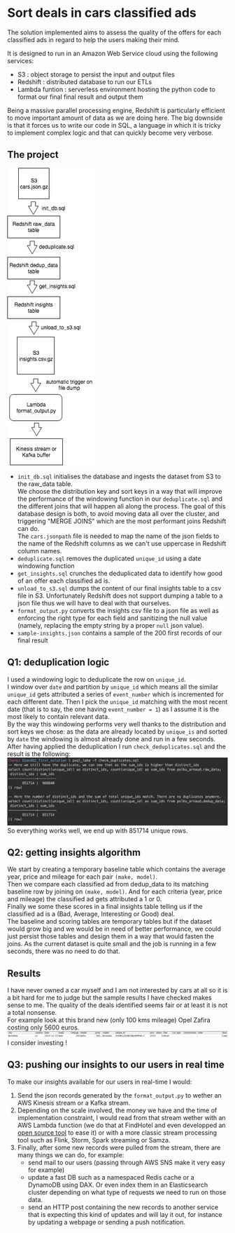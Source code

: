 # Sort deals in cars classified ads

The solution implemented aims to assess the quality of the offers for each classified ads in regard to help the users making their mind.

It is designed to run in an Amazon Web Service cloud using the following services:
* S3 : object storage to persist the input and output files
* Redshift : distributed database to run our ETLs
* Lambda funtion : serverless environment hosting the python code to format our final final result and output them

Being a massive parallel processing engine, Redshift is particularly efficient to move important amount of data as we are doing here. The big downside is that it forces us to write our code in SQL, a language in which it is tricky to implement complex logic and that can quickly become very verbose. 

## The project
![alt text](cars-pipeline.png "Pipeline architecture")
* `init_db.sql` initialises the database and ingests the dataset from S3 to the raw_data table.   
We choose the distribution key and sort keys in a way that will improve the performance of the windowing function in  our `deduplicate.sql` and the different joins that will happen all along the process. The goal of this database design is both, to avoid moving data all over the cluster, and triggering "MERGE JOINS" which are the most performant joins Redshift can do.  
The `cars.jsonpath` file is needed to map the name of the json fields to the name of the Redshift columns as we can't use uppercase in Redshift column names.
* `deduplicate.sql` removes the duplicated `unique_id` using a date windowing function
* `get_insights.sql` crunches the deduplicated data to identify how good of an offer each classified ad is.
* `unload_to_s3.sql` dumps the content of our final insights table to a csv file in S3. Unfortunately Redshift does not support dumping a table to a json file thus we will have to deal with that ourselves.
* `format_output.py` converts the insights csv file to a json file as well as enforcing the right type for each field and sanitizing the null value (namely, replacing the empty string by a proper `null` json value).
* `sample-insights.json` contains a sample of the 200 first records of our final result

## Q1: deduplication logic
I used a windowing logic to deduplicate the row on `unique_id`.  
I window over `date` and partition by `unique_id` which means all the similar `unique_id` gets attributed a series of `event_number` which is incremented for each different date. Then I pick the `unique_id` matching with the most recent date (that is to say, the one having `event_number = 1`) as I assume it is the most likely to contain relevant data.  
By the way this windowing performs very well thanks to the distribution and sort keys we chose: as the data are already located by `unique_is` and sorted by `date` the windowing is almost already done and run in a few seconds.  
After having applied the deduplication I run `check_deduplicates.sql` and the result is the following:  
![alt text](check_duplicates_result.png "Check duplicates")
So everything works well, we end up with 851714 unique rows.

## Q2: getting insights algorithm
We start by creating a temporary baseline table which contains the average year, price and mileage for each pair `(make, model)`.  
Then we compare each classified ad from dedup_data to its matching baseline row by joining on `(make, model)`. And for each criteria (year, price and mileage) the classified ad gets attributed a 1 or 0.  
Finally we some these scores in a final insights table telling us if the classified ad is a (Bad, Average, Interesting or Good) deal.  
The baseline and scoring tables are temporary tables but if the dataset would grow big and we would be in need of better performance, we could just persist those tables and design them in a way that would fasten the joins. As the current dataset is quite small and the job is running in a few seconds, there was no need to do that.


## Results
I have never owned a car myself and I am not interested by cars at all so it is a bit hard for me to judge but the sample results I have checked makes sense to me. The quality of the deals identified seems fair or at least it is not a total nonsense.  
For example look at this brand new (only 100 kms mileage) Opel Zafira costing only 5600 euros.  
![alt text](zafira-good-deal.png "GOODE DEAL SPOTTED!")
I consider investing !

## Q3: pushing our insights to our users in real time
To make our insights available for our users in real-time I would:
1. Send the json records generated by the `format_output.py` to wether an AWS Kinesis stream or a Kafka stream.
2. Depending on the scale involved, the money we have and the time of implementation constraint, I would read from that stream wether with an AWS Lambda function (we do that at FindHotel and even developped an [open source tool](https://github.com/humilis/humilis-kinesis-processor) to ease it) or with a more classic stream processing tool such as Flink, Storm, Spark streaming or Samza.
3. Finally, after some new records were pulled from the stream, there are many things we can do, for example:  
   * send mail to our users (passing through AWS SNS make it very easy for example)  
   * update a fast DB such as a namespaced Redis cache or a DynamoDB using DAX. Or even index them in an Elasticsearch cluster depending on what type of requests we need to run on those data.
   * send an HTTP post containing the new records to another service that is expecting this kind of updates and will lay it out, for instance by updating a webpage or sending a push notification.

